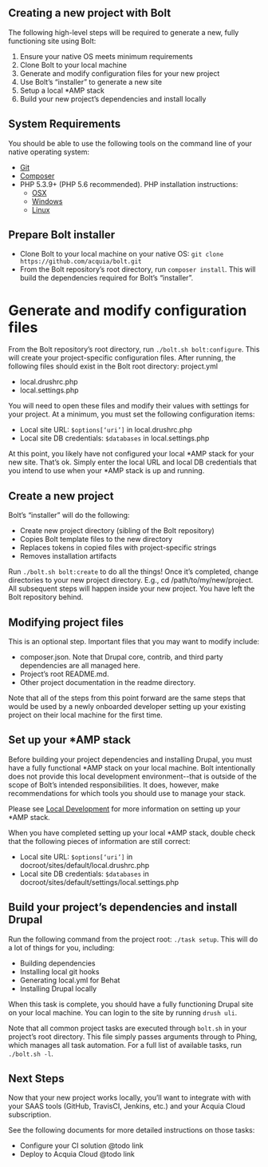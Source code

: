 ## Creating a new project with Bolt

The following high-level steps will be required to generate a new, fully functioning site using Bolt:

1. Ensure your native OS meets minimum requirements
1. Clone Bolt to your local machine
1. Generate and modify configuration files for your new project
1. Use Bolt’s “installer” to generate a new site
1. Setup a local *AMP stack
1. Build your new project’s dependencies and install locally

## System Requirements

You should be able to use the following tools on the command line of your native
operating system:

* [Git](https://git-scm.com/)
* [Composer](https://getcomposer.org/download/)
* PHP 5.3.9+ (PHP 5.6 recommended). PHP installation instructions:
    * [OSX](http://justinhileman.info/article/reinstalling-php-on-mac-os-x/)
    * [Windows](http://php.net/manual/en/install.windows.php)
    * [Linux](http://php.net/manual/en/install.unix.debian.php)

## Prepare Bolt installer

* Clone Bolt to your local machine on your native OS: 
  `git clone https://github.com/acquia/bolt.git`
* From the Bolt repository’s root directory, run `composer install`. This will
  build the dependencies required for Bolt’s “installer”. 

# Generate and modify configuration files

From the Bolt repository’s root directory, run `./bolt.sh bolt:configure`. This 
will create your project-specific configuration files. After running, the 
following files should exist in the Bolt root directory:
project.yml

* local.drushrc.php
* local.settings.php

You will need to open these files and modify their values with settings for your
project. At a minimum, you must set the following configuration items:

* Local site URL: `$options[‘uri’]` in local.drushrc.php
* Local site DB credentials: `$databases` in local.settings.php

At this point, you likely have not configured your local *AMP stack for your new
site. That’s ok. Simply enter the local URL and local DB credentials that you
intend to use when your *AMP stack is up and running.

## Create a new project

Bolt’s “installer” will do the following:
* Create new project directory (sibling of the Bolt repository)
* Copies Bolt template files to the new directory
* Replaces tokens in copied files with project-specific strings
* Removes installation artifacts

Run `./bolt.sh bolt:create` to do all the things! Once it’s completed, change 
directories to your new project directory. E.g., cd /path/to/my/new/project. 
All subsequent steps will happen inside your new project. You have left the Bolt
repository behind.

## Modifying project files

This is an optional step. Important files that you may want to modify include:

* composer.json. Note that Drupal core, contrib, and third party dependencies 
  are all managed here.
* Project’s root README.md.
* Other project documentation in the readme directory.

Note that all of the steps from this point forward are the same steps that would
be used by a newly onboarded developer setting up your existing project on their
local machine for the first time.

## Set up your \*AMP stack

Before building your project dependencies and installing Drupal, you must have a
fully functional \*AMP stack on your local machine. Bolt intentionally does not
provide this local development environment--that is outside of the scope of 
Bolt’s intended responsibilities. It does, however, make recommendations for 
which tools you should use to manage your stack.

Please see [Local Development](template/readme/local-development.md) for more 
information on setting up your \*AMP stack.

When you have completed setting up your local \*AMP stack, double check that the
following pieces of information are still correct:

* Local site URL: `$options[‘uri’]` in docroot/sites/default/local.drushrc.php
* Local site DB credentials: `$databases` in docroot/sites/default/settings/local.settings.php

## Build your project’s dependencies and install Drupal

Run the following command from the project root: `./task setup`. This will do a
lot of things for you, including:

* Building dependencies
* Installing local git hooks
* Generating local.yml for Behat
* Installing Drupal locally

When this task is complete, you should have a fully functioning Drupal site on 
your local machine. You can login to the site by running `drush uli`.

Note that all common project tasks are executed through `bolt.sh` in your 
project’s root directory. This file simply passes arguments through to Phing, 
which manages all task automation. For a full list of available tasks, 
run `./bolt.sh -l`.

## Next Steps

Now that your new project works locally, you’ll want to integrate with with your
SAAS tools (GitHub, TravisCI, Jenkins, etc.) and your Acquia Cloud subscription. 

See the following documents for more detailed instructions on those tasks:

* Configure your CI solution @todo link
* Deploy to Acquia Cloud @todo link
